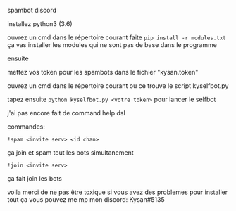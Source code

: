 spambot discord

installez python3 (3.6)

ouvrez un cmd dans le répertoire courant
faite `pip install -r modules.txt` ça vas installer les modules qui ne sont pas de base dans le programme

ensuite

mettez vos token pour les spambots dans le fichier "kysan.token"

ouvrez un cmd dans le répertoire courant ou ce trouve le script kyselfbot.py

tapez ensuite `python kyselfbot.py <votre token>` pour lancer le selfbot


j'ai pas encore fait de command help dsl

commandes:

`!spam <invite serv> <id chan>`

ça join et spam tout les bots simultanement 


`!join <invite serv>`

ça fait join les bots


voila merci de ne pas être toxique si vous avez des problemes pour installer tout ça vous pouvez me mp
mon discord: Kysan#5135
